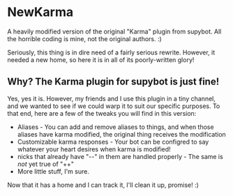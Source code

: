 # NewKarma
A heavily modified version of the original "Karma" plugin from supybot.  All the horrible coding is mine, not the original authors. :)

Seriously, this thing is in dire need of a fairly serious rewrite.  However, it needed a new home, so here it is in all of its poorly-written glory!

## Why?  The Karma plugin for supybot is just fine!

Yes, yes it is.  However, my friends and I use this plugin in a tiny channel, and we wanted to see if we could warp it to suit our specific purposes.  To that end, here are a few of the tweaks you will find in this version:

* Aliases - You can add and remove aliases to things, and when those aliases have karma modified, the original thing receives the modification
* Customizable karma responses - Your bot can be configred to say whatever your heart desires when karma is modified!
* nicks that already have "--" in them are handled properly - The same is *not* yet true of "++"
* More little stuff, I'm sure.

Now that it has a home and I can track it, I'll clean it up, promise! :)
